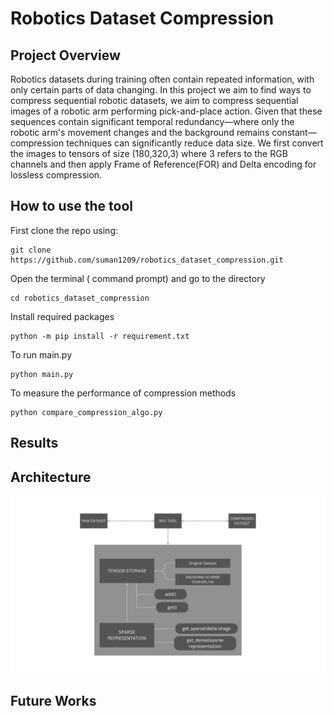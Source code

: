 # Robotics Dataset Compression 
## Project Overview
Robotics datasets during training often contain repeated information, with only certain parts of data changing. In this project we aim to find ways to compress sequential robotic datasets, we aim to compress sequential images of a robotic arm performing pick-and-place action. Given that these sequences contain significant temporal redundancy—where only the robotic arm's movement changes and the background remains constant—compression techniques can significantly reduce data size. We first convert the images to tensors of size (180,320,3) where 3 refers to the RGB channels and then apply Frame of Reference(FOR) and Delta encoding for lossless compression.
## How to use the tool
First clone the repo using:
```
git clone https://github.com/suman1209/robotics_dataset_compression.git
```
Open the terminal ( command prompt) and go to the directory
```
cd robotics_dataset_compression
```

Install required packages
```
python -m pip install -r requirement.txt
```

To run main.py
```
python main.py
```
To measure the performance of compression methods
```
python compare_compression_algo.py
```

## Results

## Architecture
![Archiitecture of RDC](https://github.com/suman1209/robotics_dataset_compression/blob/akash/datasets/Results/rdc_architecture.jpeg)
## Future Works
